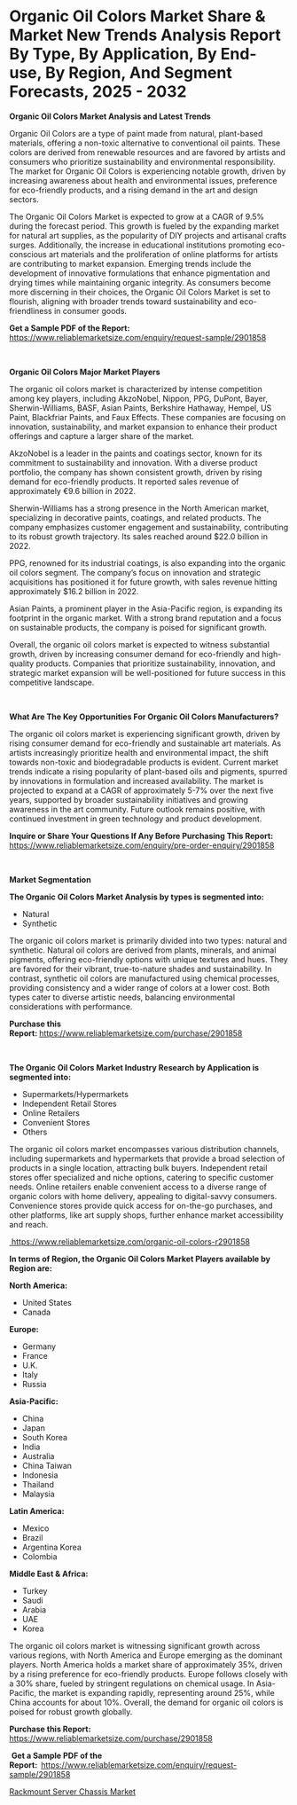 <p><h1>Organic Oil Colors Market Share & Market New Trends Analysis Report By Type, By Application, By End-use, By Region, And Segment Forecasts, 2025 - 2032</h1></p><p><strong>Organic Oil Colors Market Analysis and Latest Trends</strong></p>
<p><p>Organic Oil Colors are a type of paint made from natural, plant-based materials, offering a non-toxic alternative to conventional oil paints. These colors are derived from renewable resources and are favored by artists and consumers who prioritize sustainability and environmental responsibility. The market for Organic Oil Colors is experiencing notable growth, driven by increasing awareness about health and environmental issues, preference for eco-friendly products, and a rising demand in the art and design sectors.</p><p>The Organic Oil Colors Market is expected to grow at a CAGR of 9.5% during the forecast period. This growth is fueled by the expanding market for natural art supplies, as the popularity of DIY projects and artisanal crafts surges. Additionally, the increase in educational institutions promoting eco-conscious art materials and the proliferation of online platforms for artists are contributing to market expansion. Emerging trends include the development of innovative formulations that enhance pigmentation and drying times while maintaining organic integrity. As consumers become more discerning in their choices, the Organic Oil Colors Market is set to flourish, aligning with broader trends toward sustainability and eco-friendliness in consumer goods.</p></p>
<p><strong>Get a Sample PDF of the Report:&nbsp;</strong> <a href="https://www.reliablemarketsize.com/enquiry/request-sample/2901858?utm_campaign=3564&utm_medium=2&utm_source=Github&utm_content=ia&utm_term=16032025&utm_id=organic-oil-colors">https://www.reliablemarketsize.com/enquiry/request-sample/2901858</a></p>
<p>&nbsp;</p>
<p><strong>Organic Oil Colors Major Market Players</strong></p>
<p><p>The organic oil colors market is characterized by intense competition among key players, including AkzoNobel, Nippon, PPG, DuPont, Bayer, Sherwin-Williams, BASF, Asian Paints, Berkshire Hathaway, Hempel, US Paint, Blackfriar Paints, and Faux Effects. These companies are focusing on innovation, sustainability, and market expansion to enhance their product offerings and capture a larger share of the market.</p><p>AkzoNobel is a leader in the paints and coatings sector, known for its commitment to sustainability and innovation. With a diverse product portfolio, the company has shown consistent growth, driven by rising demand for eco-friendly products. It reported sales revenue of approximately €9.6 billion in 2022.</p><p>Sherwin-Williams has a strong presence in the North American market, specializing in decorative paints, coatings, and related products. The company emphasizes customer engagement and sustainability, contributing to its robust growth trajectory. Its sales reached around $22.0 billion in 2022.</p><p>PPG, renowned for its industrial coatings, is also expanding into the organic oil colors segment. The company’s focus on innovation and strategic acquisitions has positioned it for future growth, with sales revenue hitting approximately $16.2 billion in 2022.</p><p>Asian Paints, a prominent player in the Asia-Pacific region, is expanding its footprint in the organic market. With a strong brand reputation and a focus on sustainable products, the company is poised for significant growth.</p><p>Overall, the organic oil colors market is expected to witness substantial growth, driven by increasing consumer demand for eco-friendly and high-quality products. Companies that prioritize sustainability, innovation, and strategic market expansion will be well-positioned for future success in this competitive landscape.</p></p>
<p>&nbsp;</p>
<p><strong>What Are The Key Opportunities For Organic Oil Colors Manufacturers?</strong></p>
<p><p>The organic oil colors market is experiencing significant growth, driven by rising consumer demand for eco-friendly and sustainable art materials. As artists increasingly prioritize health and environmental impact, the shift towards non-toxic and biodegradable products is evident. Current market trends indicate a rising popularity of plant-based oils and pigments, spurred by innovations in formulation and increased availability. The market is projected to expand at a CAGR of approximately 5-7% over the next five years, supported by broader sustainability initiatives and growing awareness in the art community. Future outlook remains positive, with continued investment in green technology and product development.</p></p>
<p><strong>Inquire or Share Your Questions If Any Before Purchasing This Report:</strong> <a href="https://www.reliablemarketsize.com/enquiry/pre-order-enquiry/2901858?utm_campaign=3564&utm_medium=2&utm_source=Github&utm_content=ia&utm_term=16032025&utm_id=organic-oil-colors">https://www.reliablemarketsize.com/enquiry/pre-order-enquiry/2901858</a></p>
<p>&nbsp;</p>
<p><strong>Market Segmentation</strong></p>
<p><strong>The Organic Oil Colors Market Analysis by types is segmented into:</strong></p>
<p><ul><li>Natural</li><li>Synthetic</li></ul></p>
<p><p>The organic oil colors market is primarily divided into two types: natural and synthetic. Natural oil colors are derived from plants, minerals, and animal pigments, offering eco-friendly options with unique textures and hues. They are favored for their vibrant, true-to-nature shades and sustainability. In contrast, synthetic oil colors are manufactured using chemical processes, providing consistency and a wider range of colors at a lower cost. Both types cater to diverse artistic needs, balancing environmental considerations with performance.</p></p>
<p><strong>Purchase this Report:&nbsp;</strong><a href="https://www.reliablemarketsize.com/purchase/2901858?utm_campaign=3564&utm_medium=2&utm_source=Github&utm_content=ia&utm_term=16032025&utm_id=organic-oil-colors">https://www.reliablemarketsize.com/purchase/2901858</a></p>
<p>&nbsp;</p>
<p><strong>The Organic Oil Colors Market Industry Research by Application is segmented into:</strong></p>
<p><ul><li>Supermarkets/Hypermarkets</li><li>Independent Retail Stores</li><li>Online Retailers</li><li>Convenient Stores</li><li>Others</li></ul></p>
<p><p>The organic oil colors market encompasses various distribution channels, including supermarkets and hypermarkets that provide a broad selection of products in a single location, attracting bulk buyers. Independent retail stores offer specialized and niche options, catering to specific customer needs. Online retailers enable convenient access to a diverse range of organic colors with home delivery, appealing to digital-savvy consumers. Convenience stores provide quick access for on-the-go purchases, and other platforms, like art supply shops, further enhance market accessibility and reach.</p></p>
<p><a href="https://www.reliablemarketsize.com/organic-oil-colors-r2901858?utm_campaign=3564&utm_medium=2&utm_source=Github&utm_content=ia&utm_term=16032025&utm_id=organic-oil-colors">&nbsp;https://www.reliablemarketsize.com/organic-oil-colors-r2901858</a></p>
<p><strong>In terms of Region, the Organic Oil Colors Market Players available by Region are:</strong></p>
<p>
    <p> <strong> North America: </strong>
        <ul>
            <li>United States</li>
            <li>Canada</li>
        </ul>
        </p> 
    <p> <strong> Europe: </strong>
        <ul>
            <li>Germany</li>
            <li>France</li>
            <li>U.K.</li>
            <li>Italy</li>
            <li>Russia</li>
        </ul>
        </p> 
    <p> <strong> Asia-Pacific: </strong>
        <ul>
            <li>China</li>
            <li>Japan</li>
            <li>South Korea</li>
            <li>India</li>
            <li>Australia</li>
            <li>China Taiwan</li>
            <li>Indonesia</li>
            <li>Thailand</li>
            <li>Malaysia</li>
        </ul>
        </p> 
    <p> <strong> Latin America: </strong>
        <ul>
            <li>Mexico</li>
            <li>Brazil</li>
            <li>Argentina Korea</li>
            <li>Colombia</li>
        </ul>
        </p> 
    <p> <strong> Middle East & Africa: </strong>
        <ul>
            <li>Turkey</li>
            <li>Saudi</li>
            <li>Arabia</li>
            <li>UAE</li>
            <li>Korea</li>
        </ul>
    </p>
    </p>
<p><p>The organic oil colors market is witnessing significant growth across various regions, with North America and Europe emerging as the dominant players. North America holds a market share of approximately 35%, driven by a rising preference for eco-friendly products. Europe follows closely with a 30% share, fueled by stringent regulations on chemical usage. In Asia-Pacific, the market is expanding rapidly, representing around 25%, while China accounts for about 10%. Overall, the demand for organic oil colors is poised for robust growth globally.</p></p>
<p><strong>Purchase this Report: </strong><a href="https://www.reliablemarketsize.com/purchase/2901858?utm_campaign=3564&utm_medium=2&utm_source=Github&utm_content=ia&utm_term=16032025&utm_id=organic-oil-colors">https://www.reliablemarketsize.com/purchase/2901858</a></p>
<p>&nbsp;<strong>Get a Sample PDF of the Report:&nbsp;&nbsp;</strong><a href="https://www.reliablemarketsize.com/enquiry/request-sample/2901858?utm_campaign=3564&utm_medium=2&utm_source=Github&utm_content=ia&utm_term=16032025&utm_id=organic-oil-colors">https://www.reliablemarketsize.com/enquiry/request-sample/2901858</a></p>
<p><strong></strong></p>
<p><p><a href="https://github.com/kmettjanksj7/Market-Research-Report-List-1/blob/main/rackmount-server-chassis-market.md?utm_campaign=3564&utm_medium=2&utm_source=Github&utm_content=ia&utm_term=16032025&utm_id=organic-oil-colors">Rackmount Server Chassis Market</a></p></p>